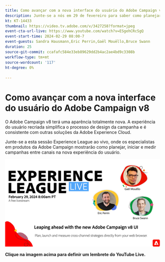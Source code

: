 ```yaml
---
title: Como avançar com a nova interface do usuário do Adobe Campaign v8
description: Junte-se a nós em 29 de fevereiro para saber como planejar, iniciar e medir estratégias entre canais usando a nova interface do usuário do Adobe Campaign v8, incluindo os recursos de IA gerativa na versão beta.
kt: KT-14433
thumbnail: https://video.tv.adobe.com/v/3427258?format=jpeg
event-cta-url-live: https://www.youtube.com/watch?v=ESgehCRcSgQ
event-start-time: 2024-02-29 08:00-7
event-guests: Sandra Hausmann,Eric Perrin,Gaël Mouëllo,Bruce Swann
duration: 25
source-git-commit: ccafafc584e33eb89629dd2b4ac2ae4bd9c3308b
workflow-type: tm+mt
source-wordcount: '117'
ht-degree: 0%

---
```


# Como avançar com a nova interface do usuário do Adobe Campaign v8

O Adobe Campaign v8 terá uma aparência totalmente nova. A experiência do usuário recriada simplifica o processo de design da campanha e é consistente com outras soluções da Adobe Experience Cloud.

Junte-se a esta sessão Experience League ao vivo, onde os especialistas em produtos da Adobe Campaign mostrarão como planejar, iniciar e medir campanhas entre canais na nova experiência do usuário.

[![ExL LIVE 29 de fevereiro de 2024](../assets/Feb29_2024_WebBanner.png)](https://www.youtube.com/watch?v=ESgehCRcSgQ)

**Clique na imagem acima para definir um lembrete do YouTube Live.**

<!--- 

[![ExL LIVE Feb 29 2024](../assets/Feb29_2024_WebBanner.png)](https://engage.adobe.com/ExpLeagueLive-240117.html)

>>[!VIDEO](https://video.tv.adobe.com/v/3427258/?quality=12&learn=on) 

**Have questions about it?** Continue the discussion on this topic on the Adobe Experience League [Community post](https://experienceleaguecommunities.adobe.com/t5/adobe-experience-platform/experience-league-live-post-session-discussion-use-case/m-p/651643#M488).

--->